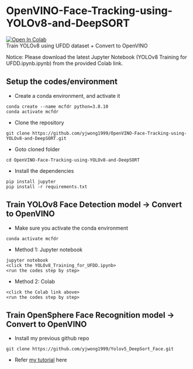 # OpenVINO-Face-Tracking-using-YOLOv8-and-DeepSORT

[![Open In Colab](https://colab.research.google.com/assets/colab-badge.svg)](https://colab.research.google.com/drive/1bnRcWCp1Y6Jf7l2NORiZ4pDLvgSmDmZw?usp=sharing) </br>
Train YOLOv8 using UFDD dataset + Convert to OpenVINO

Notice:
Please download the latest Jupyter Notebook (YOLOv8 Training for UFDD.ipynb.ipynb) from the provided Colab link.

## Setup the codes/environment

- Create a conda environment, and activate it
```
conda create --name mcfdr python=3.8.10
conda activate mcfdr 
```


- Clone the repository
```
git clone https://github.com/yjwong1999/OpenVINO-Face-Tracking-using-YOLOv8-and-DeepSORT.git
```

- Goto cloned folder
```
cd OpenVINO-Face-Tracking-using-YOLOv8-and-DeepSORT
```

- Install the dependencies
```
pip install jupyter
pip install -r requirements.txt
```

## Train YOLOv8 Face Detection model -> Convert to OpenVINO

- Make sure you activate the conda environment
```
conda activate mcfdr 
```

- Method 1: Jupyter notebook
```
jupyter notebook
<click the YOLOv8_Training_for_UFDD.ipynb>
<run the codes step by step>
```

- Method 2: Colab
```
<click the Colab link above>
<run the codes step by step>
```

## Train OpenSphere Face Recognition model -> Convert to OpenVINO

- Install my previous github repo
```
git clone https://github.com/yjwong1999/Yolov5_DeepSort_Face.git
```

- Refer [my tutorial](https://github.com/yjwong1999/Yolov5_DeepSort_Face#retrain-opensphere-model) here


